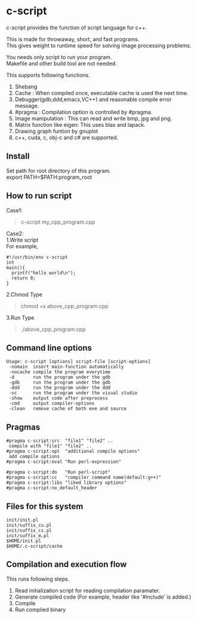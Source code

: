 c-script
========

c-script provides the function of script language for c++.

This is made for throwaway, short, and fast programs.  
This gives weight to runtime speed for solving image processing problems.

You needs only script to run your program.  
Makefile and other build tool are not needed.

This supports following functions.

1. Shebang
2. Cache    : When compiled once, executable cache is used the next time.
3. Debugger(gdb,ddd,emacs,VC++) and reasonable compile error message.
4. #pragma  : Compilation option is controlled by #pragma.
5. Image manipulation : This can read and write bmp, jpg and png.
6. Matrix function like eigen: This uses blas and lapack.
7. Drawing graph funtion by gnuplot
8. c++, cuda, c, obj-c and c# are supported.

Install
-------
Set path for root directory of this program.  
export PATH=$PATH:program_root

How to run script
-----------------
Case1:
>c-script my_cpp_program.cpp

Case2:  
1.Write script  
For example,
~~~~~~
#!/usr/bin/env c-script
int
main(){
  printf("hello world\n");
  return 0;
}
~~~~~~

2.Chmod
Type
>chmod +x above_cpp_program.cpp

3.Run
Type
>./above_cpp_program.cpp

Command line options
--------------------
~~~~~~
Usage: c-script [options] script-file [script-options]
 -nomain  insert main-function automatically
 -nocache compile the program everytime
 -d       run the program under the gdb
 -gdb     run the program under the gdb
 -ddd     run the program under the ddd
 -vc      run the program under the visual studio
 -show    output code after preprocess
 -cmd     output compiler-options
 -clean   remove cache of both exe and source
~~~~~~


Pragmas
-------
~~~~~~
#pragma c-script:src  "file1" "file2" ..
 compile with "file1" "file2" ..
#pragma c-script:opt  "additional compile options"
 add compile options 
#pragma c-script:eval "Run perl-expression"
 
#pragma c-script:do   "Run perl-script"
#pragma c-script:cc   "compiler command name(default:g++)"
#pragma c-script:libs "liked library options"
#pragma c-script:no_default_header
~~~~~~


Files for this system
---------------------
~~~~~~
init/init.pl
init/suffix_cu.pl
init/suffix_cs.pl
init/suffix_m.pl
$HOME/init.pl
$HOME/.c-script/cache
~~~~~~



Compilation and execution flow
------------------------------

This runs following steps.
1. Read initialization script for reading compilation paramater.
2. Generate compiled code (For example, header like '#include' is added.)
3. Compile 
4. Run complied binary
